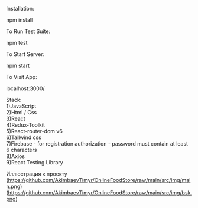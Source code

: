 Installation:

npm install

To Run Test Suite:

npm test

To Start Server:

npm start

To Visit App:

localhost:3000/ 

Stack:\
1)JavaScript\
2)Html / Css\
3)React\
4)Redux-Toolkit\
5)React-router-dom v6\
6)Tailwind css\
7)Firebase - for registration authorization - password must contain at least 6 characters\
8)Axios\
9)React Testing Library

Иллюстрация к проекту
(https://github.com/AkimbaevTimyr/OnlineFoodStore/raw/main/src/img/main.png)
(https://github.com/AkimbaevTimyr/OnlineFoodStore/raw/main/src/img/bsk.png)